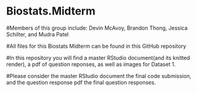 # Biostats.Midterm

#Members of this group include: Devin McAvoy, Brandon Thong, Jessica Schilter, and Mudra Patel

#All files for this Biostats Midterm can be found in this GitHub repository

#In this repository you will find a master RStudio document(and its knitted render), a pdf of question reponses, as well as images for Dataset 1.

#Please consider the master RStudio document the final code submission, and the question response pdf the final question responses. 
